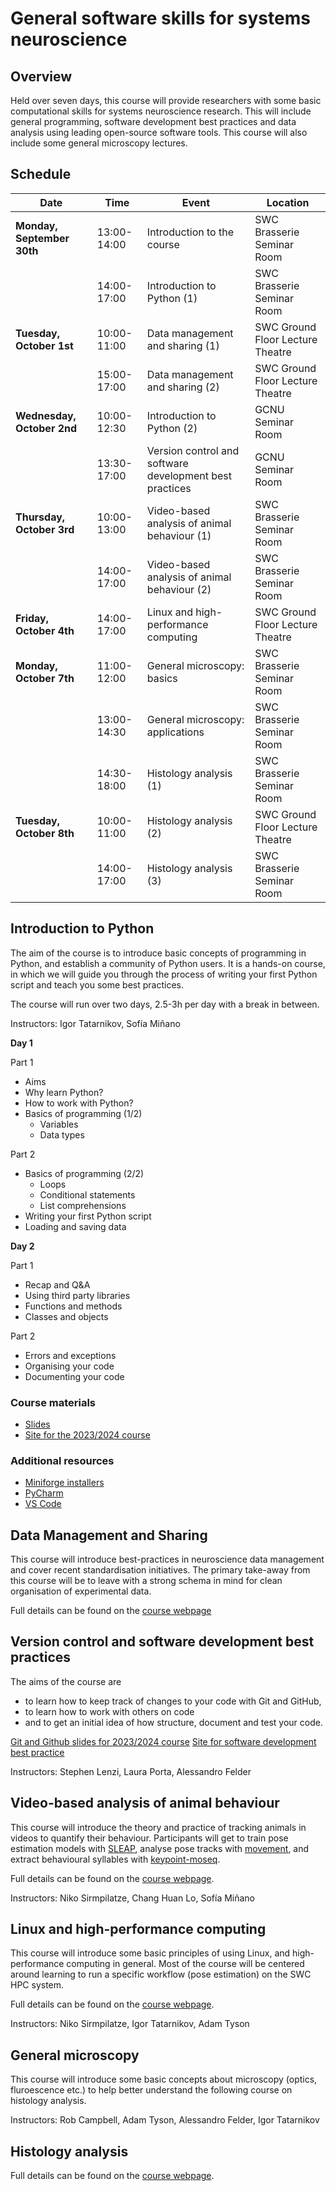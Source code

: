 # General software skills for systems neuroscience

## Overview
Held over seven days, this course will provide researchers with some basic computational skills for systems 
neuroscience research. This will include general programming, software development best practices and data analysis 
using leading open-source software tools. This course will also include some general microscopy lectures. 

## Schedule
| Date                  | Time           | Event                                                        | Location                           |
|-----------------------|----------------|--------------------------------------------------------------|------------------------------------|
| **Monday, September 30th** | 13:00-14:00    | Introduction to the course                                    | SWC Brasserie Seminar Room         |
|                       | 14:00-17:00    | Introduction to Python (1)                                    | SWC Brasserie Seminar Room         |
| **Tuesday, October 1st**   | 10:00-11:00    | Data management and sharing (1)                                | SWC Ground Floor Lecture Theatre   |
|                       | 15:00-17:00    | Data management and sharing (2)                                | SWC Ground Floor Lecture Theatre   |
| **Wednesday, October 2nd** | 10:00-12:30    | Introduction to Python (2)                                    | GCNU Seminar Room                  |
|                       | 13:30-17:00    | Version control and software development best practices       | GCNU Seminar Room                  |
| **Thursday, October 3rd**  | 10:00-13:00    | Video-based analysis of animal behaviour (1)                  | SWC Brasserie Seminar Room         |
|                       | 14:00-17:00    | Video-based analysis of animal behaviour (2)                  | SWC Brasserie Seminar Room         |
| **Friday, October 4th**    | 14:00-17:00    | Linux and high-performance computing                          | SWC Ground Floor Lecture Theatre   |
| **Monday, October 7th**    | 11:00-12:00    | General microscopy: basics                                    | SWC Brasserie Seminar Room         |
|                       | 13:00-14:30    | General microscopy: applications                              | SWC Brasserie Seminar Room         |
|                       | 14:30-18:00    | Histology analysis (1)                                        | SWC Brasserie Seminar Room         |
| **Tuesday, October 8th**   | 10:00-11:00    | Histology analysis (2)                                        | SWC Ground Floor Lecture Theatre   |
|                       | 14:00-17:00    | Histology analysis (3)                                        | SWC Brasserie Seminar Room         |


## Introduction to Python
The aim of the course is to introduce basic concepts of programming in Python, and establish a community of Python users. It is a hands-on course, in which we will guide you 
through the process of writing your first Python script and teach you some best practices.

The course will run over two days, 2.5-3h per day with a break in between.

Instructors: Igor Tatarnikov, Sofía Miñano

**Day 1**

Part 1 
* Aims
* Why learn Python?
* How to work with Python?
* Basics of programming (1/2)
    - Variables
    - Data types

Part 2 
* Basics of programming (2/2)
    - Loops
    - Conditional statements
    - List comprehensions
* Writing your first Python script
* Loading and saving data


**Day 2**

Part 1
* Recap and Q&A
* Using third party libraries
* Functions and methods
* Classes and objects

Part 2
* Errors and exceptions
* Organising your code
* Documenting your code


### Course materials
- [Slides](https://docs.google.com/presentation/d/11URuWOxi5TMbeJNo4R1NWfBQ_ZPNFpe6YU6dvLAVcYQ/edit?usp=sharing)
- [Site for the 2023/2024 course](https://software-skills.neuroinformatics.dev/courses/intro-software-dev.html)


### Additional resources
- [Miniforge installers](https://github.com/conda-forge/miniforge#download)
- [PyCharm](https://www.jetbrains.com/pycharm/)  
- [VS Code](https://code.visualstudio.com/)  

## Data Management and Sharing

 This course will introduce best-practices in neuroscience data management 
 and cover recent standardisation initiatives. The primary take-away from this course 
 will be to leave with a strong schema in mind for clean organisation of experimental data.

Full details can be found on the [course webpage](https://software-skills.neuroinformatics.dev/courses/data-management.html)

## Version control and software development best practices

The aims of the course are
* to learn how to keep track of changes to your code with Git and GitHub, 
* to learn how to work with others on code
* and to get an initial idea of how structure, document and test your code.

[Git and Github slides for 2023/2024 course](https://docs.google.com/presentation/d/1HmTqmgB34deJILvPOQtwuaQR_iwGp5AwEwGf7tmx5hE/edit?usp=sharing)
[Site for software development best practice](collaborative-coding)

Instructors: Stephen Lenzi, Laura Porta, Alessandro Felder

## Video-based analysis of animal behaviour

This course will introduce the theory and practice of tracking animals in videos to quantify their behaviour.
Participants will get to train pose estimation models
with [SLEAP](https://sleap.ai/), analyse pose tracks
with [movement](https://movement.neuroinformatics.dev/), and extract behavioural syllables with [keypoint-moseq](https://keypoint-moseq.readthedocs.io/en/latest/index.html). 

Full details can be found on the [course webpage](video-analysis).

Instructors: Niko Sirmpilatze, Chang Huan Lo, Sofía Miñano

## Linux and high-performance computing
This course will introduce some basic principles of using Linux, and high-performance computing in general. Most of 
the course will be centered around learning to run a specific workflow (pose estimation) on the SWC HPC system. 

Full details can be found on the [course webpage](hpc-behaviour).

Instructors: Niko Sirmpilatze, Igor Tatarnikov, Adam Tyson

## General microscopy
This course will introduce some basic concepts about microscopy (optics, fluroescence etc.) to help better understand 
the following course on histology analysis.

Instructors: Rob Campbell, Adam Tyson, Alessandro Felder, Igor Tatarnikov


## Histology analysis

Full details can be found on the [course webpage](https://brainglobe.info/community/courses/scheduled/oct-2024/index.html).
